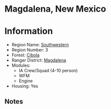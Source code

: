 
Magdalena, New Mexico
=====================
  
# Information  
* Region Name: [Southwestern]()  
* Region Number: 3  
* Forest: [Cibola](https://www.fs.usda.gov/cibola)  
* Ranger District: [Magdalena]()  
* Modules:  
  - IA Crew/Squad (4-10 person)  
  - WFM  
  - Engine  
* Housing: Yes  
  
## Notes

